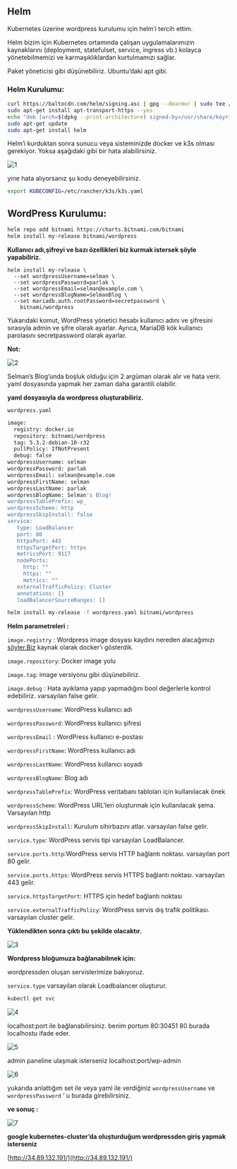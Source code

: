 ## **Helm**

Kubernetes üzerine wordpress kurulumu için helm’i tercih ettim.

Helm bizim için Kubernetes ortamında çalışan uygulamalarımızın kaynaklarını (deployment, statefulset, service, ingress vb.) kolayca yönetebilmemizi ve karmaşıklıklardan kurtulmamızı sağlar.

Paket yöneticisi gibi düşünebiliriz. Ubuntu’daki apt gibi.

### **Helm Kurulumu:**

```bash
curl https://baltocdn.com/helm/signing.asc | gpg --dearmor | sudo tee /usr/share/keyrings/helm.gpg > /dev/null
sudo apt-get install apt-transport-https --yes
echo "deb [arch=$(dpkg --print-architecture) signed-by=/usr/share/keyrings/helm.gpg] https://baltocdn.com/helm/stable/debian/ all main" | sudo tee /etc/apt/sources.list.d/helm-stable-debian.list
sudo apt-get update
sudo apt-get install helm
```

Helm’i kurduktan sonra sunucu veya sisteminizde docker ve k3s olması gerekiyor. Yoksa aşağıdaki gibi bir hata alabilirsiniz.

![1](https://user-images.githubusercontent.com/67348445/188746765-8647a7fb-aba6-4e65-a433-c97b58169492.png)


yine hata alıyorsanız şu kodu deneyebilirsiniz.

```bash
export KUBECONFIG=/etc/rancher/k3s/k3s.yaml
```

## **WordPress Kurulumu:**

```bash
helm repo add bitnami https://charts.bitnami.com/bitnami
helm install my-release bitnami/wordpress
```

  

**Kullanıcı adı,şifreyi ve bazı özellikleri biz kurmak istersek şöyle yapabiliriz.**

```
helm install my-release \
  --set wordpressUsername=selman \
  --set wordpressPassword=parlak \
  --set wordpressEmail=selman@example.com \
  --set wordpressBlogName=SelmanBlog \
  --set mariadb.auth.rootPassword=secretpassword \
    bitnami/wordpress
```

Yukarıdaki komut, WordPress yönetici hesabı kullanıcı adını ve şifresini sırasıyla admin ve şifre olarak ayarlar. Ayrıca, MariaDB kök kullanıcı parolasını secretpassword olarak ayarlar.

**Not:**

![2](https://user-images.githubusercontent.com/67348445/188746771-74601c6b-404a-404c-b6c2-0f0b813892cc.png)


Selman’s Blog’unda boşluk olduğu için 2 argüman olarak alır ve hata verir. yaml dosyasında yapmak her zaman daha garantili olabilir.

**yaml dosyasıyla da wordpress oluşturabiliriz.**

`wordpress.yaml`

```bash
image:
  registry: docker.io
  repository: bitnami/wordpress
  tag: 5.3.2-debian-10-r32
  pullPolicy: IfNotPresent
  debug: false
wordpressUsername: selman
wordpressPassword: parlak
wordpressEmail: selman@example.com
wordpressFirstName: selman
wordpressLastName: parlak
wordpressBlogName: Selman's Blog!
wordpressTablePrefix: wp_
wordpressScheme: http
wordpressSkipInstall: false
service:
   type: LoadBalancer
   port: 80
   httpsPort: 443
   httpsTargetPort: https
   metricsPort: 9117
   nodePorts:
     http: ""
     https: ""
     metrics: ""
   externalTrafficPolicy: Cluster
   annotations: {}
   loadBalancerSourceRanges: []
```

```bash
helm install my-release -f wordpress.yaml bitnami/wordpress
```

**Helm parametreleri :**

`image.registry` : Wordpress image dosyası kaydını nereden alacağımızı [söyler.Biz](http://söyler.Biz) kaynak olarak docker’ı gösterdik.

`image.repository`: Docker image yolu

`image.tag`: image versiyonu gibi düşünebiliriz.

`image.debug` : Hata ayıklama yapıp yapmadığını bool değerlerle kontrol edebiliriz. varsayılan false gelir.

`wordpressUsername`: WordPress kullanıcı adı

`wordpressPassword`: WordPress kullanıcı şifresi

`wordpressEmail` : WordPress kullanıcı e-postası

`wordpressFirstName`: WordPress kullanıcı adı

`wordpressLastName`: WordPress kullanıcı soyadı

`wordpressBlogName`: Blog adı

`wordpressTablePrefix`: WordPress veritabanı tabloları için kullanılacak önek

`wordpressScheme`: WordPress URL'leri oluşturmak için kullanılacak şema. Varsayılan http

`wordpressSkipInstall`: Kurulum sihirbazını atlar. varsayılan false gelir.

`service.type`: WordPress servis tipi varsayılan LoadBalancer.

`service.ports.http`:WordPress servis HTTP bağlantı noktası. varsayılan port 80 gelir.

`service.ports.https`: WordPress servis HTTPS bağlantı noktası. varsayılan 443 gelir.

`service.httpsTargetPort`: HTTPS için hedef bağlantı noktası

`service.externalTrafficPolicy`: WordPress servis dış trafik politikası. varsayılan cluster gelir.

**Yüklendikten sonra çıktı bu şekilde olacaktır.**

![3](https://user-images.githubusercontent.com/67348445/188746773-1e834e51-677b-43c4-a6a8-5ff02857a933.png)


**Wordpress bloğumuza bağlanabilmek için:**

wordpressden oluşan servislerimize bakıyoruz. 

`service.type` varsayılan olarak Loadbalancer oluşturur.

```bash
kubectl get svc 
```

![4](https://user-images.githubusercontent.com/67348445/188746776-13dcfb9f-0a51-4339-b3ef-2f499dfdc0e9.png)


localhost:port  ile bağlanabilirsiniz. benim portum 80:30451 80 burada localhostu ifade eder.

![5](https://user-images.githubusercontent.com/67348445/188746779-fd15317c-7f0b-4d76-95ca-a37c89f7f8b5.png)


admin paneline ulaşmak isterseniz localhost:port/wp-admin

![6](https://user-images.githubusercontent.com/67348445/188746781-9f60b57f-9ebe-47f2-9c54-3b2f831c5c40.png)


yukarıda anlattığım set ile veya yaml ile verdiğiniz `wordpressUsername` ve `wordpressPassword` ’ u burada girebilirsiniz.

**ve sonuç :**

![7](https://user-images.githubusercontent.com/67348445/188746783-1ee96cf6-dfad-4549-a212-0e0d54655d1a.png)


**google kubernetes-cluster’da oluşturduğum wordpressden giriş yapmak isterseniz**

[http://34.89.132.191/](http://34.89.132.191/)
